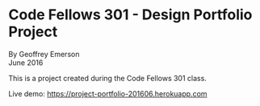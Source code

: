 # Code Fellows 301 - Design Portfolio Project

By Geoffrey Emerson  
June 2016

This is a project created during the Code Fellows 301 class.

Live demo: https://project-portfolio-201606.herokuapp.com
